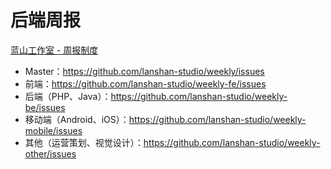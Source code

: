 # 后端周报

[蓝山工作室 - 周报制度](https://github.com/lanshan-studio/weekly#readme)

* Master：https://github.com/lanshan-studio/weekly/issues
* 前端：https://github.com/lanshan-studio/weekly-fe/issues
* 后端（PHP、Java）：https://github.com/lanshan-studio/weekly-be/issues
* 移动端（Android、iOS）：https://github.com/lanshan-studio/weekly-mobile/issues
* 其他（运营策划、视觉设计）：https://github.com/lanshan-studio/weekly-other/issues
